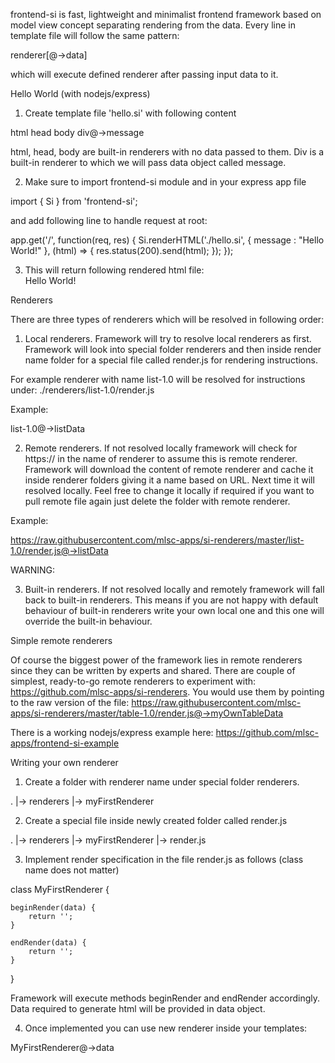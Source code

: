 
frontend-si is fast, lightweight and minimalist frontend framework based on model view concept separating rendering from the data. Every line in template file will follow the same pattern:

renderer[@->data]

which will execute defined renderer after passing input data to it.

Hello World (with nodejs/express)

1. Create template file 'hello.si' with following content

html
    head
    body
        div@->message

html, head, body are built-in renderers with no data passed to them. Div is a built-in renderer to which we will pass data object called message.

2. Make sure to import frontend-si module and in your express app file

import { Si } from 'frontend-si';

and add following line to handle request at root:

app.get('/', function(req, res) {
    Si.renderHTML('./hello.si', { message : "Hello World!" }, (html) => {
        res.status(200).send(html);
    });
});

3. This will return following rendered html file:
    <html><head></head><body><div>Hello World!</div></body></html>


Renderers

There are three types of renderers which will be resolved in following order:

1. Local renderers. Framework will try to resolve local renderers as first. Framework will look into special folder renderers and then inside render name folder for a special file called render.js for rendering instructions.

For example renderer with name list-1.0 will be resolved for instructions under:
./renderers/list-1.0/render.js

Example:

list-1.0@->listData

2. Remote renderers. If not resolved locally framework will check for https:// in the name of renderer to assume this is remote renderer. Framework will download the content of remote renderer and cache it inside renderer folders giving it a name based on URL. Next time it will resolved locally. Feel free to change it locally if required if you want to pull remote file again just delete the folder with remote renderer.

Example:

https://raw.githubusercontent.com/mlsc-apps/si-renderers/master/list-1.0/render.js@->listData

WARNING:

3. Built-in renderers. If not resolved locally and remotely framework will fall back to built-in renderers. This means if you are not happy with default behaviour of built-in renderers write your own local one and this one will override the built-in behaviour.

Simple remote renderers

Of course the biggest power of the framework lies in remote renderers since they can be written by experts and shared. There are couple of simplest, ready-to-go remote renderers to experiment with: https://github.com/mlsc-apps/si-renderers. 
You would use them by pointing to the raw version of the file:
https://raw.githubusercontent.com/mlsc-apps/si-renderers/master/table-1.0/render.js@->myOwnTableData

There is a working nodejs/express example here: https://github.com/mlsc-apps/frontend-si-example

Writing your own renderer

1. Create a folder with renderer name under special folder renderers.

.
|-> renderers
    |-> myFirstRenderer

2. Create a special file inside newly created folder called render.js

.
|-> renderers
    |-> myFirstRenderer
        |-> render.js

3. Implement render specification in the file render.js as follows (class name does not matter)

class MyFirstRenderer {
    
    beginRender(data) {
        return '';
    }

    endRender(data) {
        return '';
    }
}

Framework will execute methods beginRender and endRender accordingly. Data required to generate html will be provided in data object.

4. Once implemented you can use new renderer inside your templates:

MyFirstRenderer@->data



